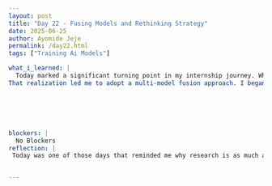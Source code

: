 ```yaml
---
layout: post
title: "Day 22 - Fusing Models and Rethinking Strategy"
date: 2025-06-25
author: Ayomide Jeje
permalink: /day22.html
tags: ["Training Ai Models"]

what_i_learned: |
  Today marked a significant turning point in my internship journey. While the early part of the day began with continued frustration over my model’s instability, it ended with a breakthrough that redefined my entire approach to solving the problem. I’ve been working on building a deep learning model to classify ECG signals, and my initial plan centered around using a 1D Convolutional Neural Network (1D CNN). Although the architecture seemed promising on paper, I encountered persistent issues in training: low accuracy, unstable loss, and unconvincing validation results. For a while, I kept trying to fine-tune the CNN in isolation, hoping minor tweaks would resolve the problem. However, today I realized that the limitations weren't just due to hyperparameters — the model needed better structure and support.
That realization led me to adopt a multi-model fusion approach. I began by integrating the 1D CNN with a Bidirectional LSTM (BiLSTM) layer, followed by an attention mechanism. Each part of this fusion served a unique role: the CNN was effective at capturing spatial patterns in the ECG waveform, the BiLSTM provided a deeper understanding of temporal dependencies, and the attention mechanism helped the model focus on the most informative parts of the signal. This combination brought architectural balance and clarity that the standalone CNN lacked.






blockers: |
  No Blockers
reflection: |
 Today was one of those days that reminded me why research is as much about mindset as it is about models. What started as another attempt to fix a frustrating problem turned into a breakthrough — not just in my code, but in the way I approach challenges. For the past few days, I’ve been trying to get a 1D CNN model to work on ECG signal data. The idea was simple: use convolution to capture key waveform patterns and classify them. But no matter how many times I adjusted the layers, learning rate, or batch size, the model just wouldn’t perform well. Accuracy was shaky, loss wouldn’t stabilize, and I kept running into shape mismatches and unsatisfying validation results. This morning, I took a step back and asked myself: Am I trying to make the wrong thing work harder, instead of building something smarter? That question led me to experiment with a fusion approach. Instead of relying solely on the CNN, I combined it with a Bidirectional LSTM to capture the temporal structure of the ECG signals, then added an attention layer to help the model focus on the most informative time steps. It wasn’t an easy change — I had to rethink input shapes, merge outputs, and debug new issues — but something about it felt right. For the first time, the architecture felt balanced.


---
```


